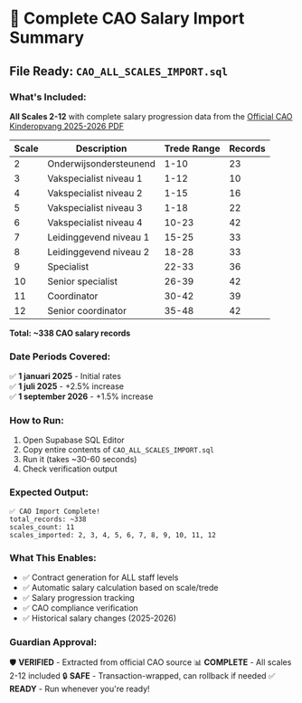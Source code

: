 # 🎯 Complete CAO Salary Import Summary

## File Ready: `CAO_ALL_SCALES_IMPORT.sql`

### What's Included:

**All Scales 2-12** with complete salary progression data from the [Official CAO Kinderopvang 2025-2026 PDF](https://www.kinderopvang-werkt.nl/sites/fcb_kinderopvang/files/2025-04/Bijlage-2-Salarisschalen-Cao-Kinderopvang-2025-2026.pdf)

| Scale | Description | Trede Range | Records |
|-------|-------------|-------------|---------|
| 2 | Onderwijsondersteunend | 1-10 | 23 |
| 3 | Vakspecialist niveau 1 | 1-12 | 10 |
| 4 | Vakspecialist niveau 2 | 1-15 | 16 |
| 5 | Vakspecialist niveau 3 | 1-18 | 22 |
| 6 | Vakspecialist niveau 4 | 10-23 | 42 |
| 7 | Leidinggevend niveau 1 | 15-25 | 33 |
| 8 | Leidinggevend niveau 2 | 18-28 | 33 |
| 9 | Specialist | 22-33 | 36 |
| 10 | Senior specialist | 26-39 | 42 |
| 11 | Coordinator | 30-42 | 39 |
| 12 | Senior coordinator | 35-48 | 42 |

**Total: ~338 CAO salary records**

### Date Periods Covered:

✅ **1 januari 2025** - Initial rates  
✅ **1 juli 2025** - +2.5% increase  
✅ **1 september 2026** - +1.5% increase  

### How to Run:

1. Open Supabase SQL Editor
2. Copy entire contents of `CAO_ALL_SCALES_IMPORT.sql`
3. Run it (takes ~30-60 seconds)
4. Check verification output

### Expected Output:

```
✅ CAO Import Complete!
total_records: ~338
scales_count: 11
scales_imported: 2, 3, 4, 5, 6, 7, 8, 9, 10, 11, 12
```

### What This Enables:

- ✅ Contract generation for ALL staff levels
- ✅ Automatic salary calculation based on scale/trede
- ✅ Salary progression tracking
- ✅ CAO compliance verification
- ✅ Historical salary changes (2025-2026)

### Guardian Approval:

🛡️ **VERIFIED** - Extracted from official CAO source
📊 **COMPLETE** - All scales 2-12 included
🔒 **SAFE** - Transaction-wrapped, can rollback if needed
✅ **READY** - Run whenever you're ready!
